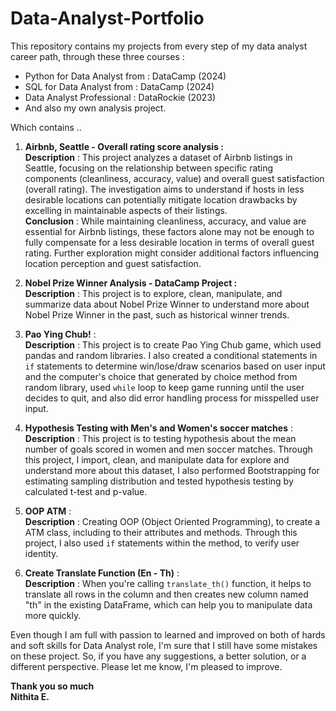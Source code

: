 # Data-Analyst-Portfolio
This repository contains my projects from every step of my data analyst career path, through these three courses : 

- Python for Data Analyst  from : DataCamp (2024)
- SQL for Data Analyst from : DataCamp (2024)
- Data Analyst Professional : DataRockie (2023)  
- And also my own analysis project.

Which contains ..  
   1. **Airbnb, Seattle - Overall rating score analysis :**  
 	**Description** : This project analyzes a dataset of Airbnb listings in Seattle, focusing on the relationship between specific rating components (cleanliness, accuracy, value) and overall guest satisfaction (overall rating). The investigation aims to understand if hosts in less desirable locations can potentially mitigate location drawbacks by excelling in maintainable aspects of their listings.  
	 **Conclusion** : While maintaining cleanliness, accuracy, and value are essential for Airbnb listings, these factors alone may not be enough to fully compensate for a less desirable location in terms of overall guest rating. Further exploration might consider additional factors influencing location perception and guest satisfaction.

2. **Nobel Prize Winner Analysis - DataCamp Project :**  
   	**Description** : This project is to explore, clean, manipulate, and summarize data about Nobel Prize Winner to understand more about Nobel Prize Winner in the past, such as historical winner trends.
3. **Pao Ying Chub!** :  
   	**Description** : This project is to create Pao Ying Chub game, which used pandas and random libraries. I also created a conditional statements in `if` statements to determine win/lose/draw scenarios based on user input and the computer's choice that generated by choice method from random library, used `while` loop to keep game running until the user decides to quit, and also did error handling process for misspelled user input.
4. **Hypothesis Testing with Men's and Women's soccer matches** :  
   	**Description** : This project is to testing hypothesis about the mean number of goals scored in women and men soccer matches. Through this project, I import, clean, and manipulate data for explore and understand more about this dataset, I also performed Bootstrapping for estimating sampling distribution and tested hypothesis testing by calculated t-test and p-value.
5. **OOP ATM** :  
   	**Description** : Creating OOP (Object Oriented Programming), to create a ATM class, including to their attributes and methods. Through this project, I also used `if` statements within the method, to verify user identity.
6. **Create Translate Function (En - Th)** :  
   	**Description** : When you're calling `translate_th()` function, it helps to translate all rows in the column and then creates new column named "th" in the existing DataFrame, which can help you to manipulate data more quickly.  
   

Even though I am full with passion to learned and improved on both of hards and soft skills for Data Analyst role, I'm sure that I still have some mistakes on these project. So, if you have any suggestions, a better solution, or a different perspective. Please let me know, I'm pleased to improve.

**Thank you so much**  
**Nithita E.**

 
